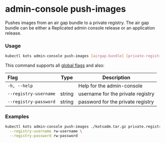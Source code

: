 # admin-console push-images

Pushes images from an air gap bundle to a private registry.
The air gap bundle can be either a Replicated admin console release or an application release.

### Usage
```bash
kubectl kots admin-console push-images [airgap-bundle] [private-registry] [flags]
```

This command supports all [global flags](kots-cli-global-flags) and also:

| Flag                 | Type | Description |
|:----------------------|------|-------------|
| `-h, --help`   |  |          Help for the admin-console |
| `--registry-username` | string |   username for the private registry |
| `--registry-password` | string |   password for the private registry |

### Examples
```bash
kubectl kots admin-console push-images ./kotsadm.tar.gz private.registry.host/app-name \
  --registry-username rw-username \
  --registry-password rw-password
```
